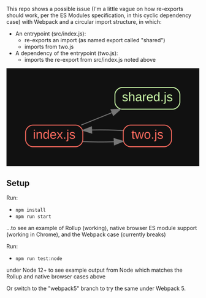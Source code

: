This repo shows a possible issue (I'm a little vague on how re-exports should work, per the ES Modules specification, in this cyclic dependency case) with Webpack and a circular import structure, in which:

- An entrypoint (src/index.js):
   - re-exports an import (as named export called "shared")
   - imports from two.js
- A dependency of the entrypoint (two.js):
   - imports the re-export from src/index.js noted above

![Graph](./graph.svg "Graph of module structure")

## Setup

Run:
 * `npm install`
 * `npm run start`

...to see an example of Rollup (working), native browser ES module support (working in Chrome), and the Webpack case (currently breaks)

Run:
 * `npm run test:node`

under Node 12+ to see example output from Node which matches the Rollup and native browser cases above

Or switch to the "webpack5" branch to try the same under Webpack 5.
